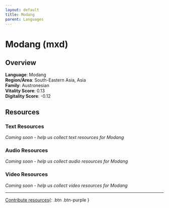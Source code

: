 ```yaml
---
layout: default
title: Modang
parent: Languages
---
```


# Modang (mxd)

## Overview

**Language**: Modang  
**Region/Area**: South-Eastern Asia, Asia  
**Family**: Austronesian  
**Vitality Score**: 0.13  
**Digitality Score**: -0.12  

## Resources

### Text Resources
*Coming soon - help us collect text resources for Modang*

### Audio Resources
*Coming soon - help us collect audio resources for Modang*

### Video Resources
*Coming soon - help us collect video resources for Modang*

---

[Contribute resources](https://fairtrain.github.io/){: .btn .btn-purple }
